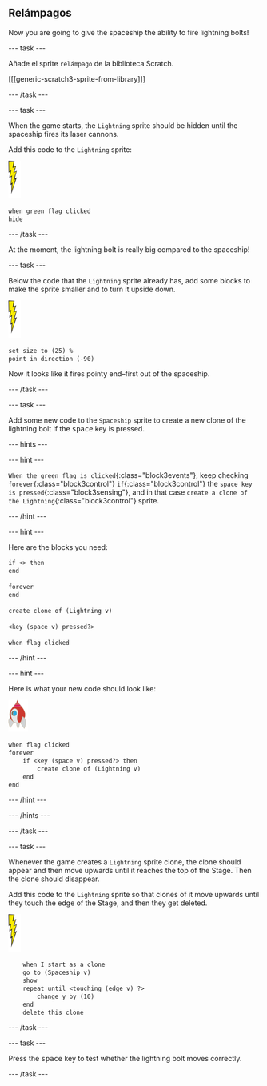 ## Relámpagos

Now you are going to give the spaceship the ability to fire lightning bolts!

\--- task \---

Añade el sprite `relámpago` de la biblioteca Scratch.

[[[generic-scratch3-sprite-from-library]]]

\--- /task \---

\--- task \---

When the game starts, the `Lightning` sprite should be hidden until the spaceship fires its laser cannons.

Add this code to the `Lightning` sprite:

![lightning sprite](images/lightning-sprite.png)

```blocks3
when green flag clicked
hide
```

\--- /task \---

At the moment, the lightning bolt is really big compared to the spaceship!

\--- task \---

Below the code that the `Lightning` sprite already has, add some blocks to make the sprite smaller and to turn it upside down.

![lightning sprite](images/lightning-sprite.png)

```blocks3
set size to (25) %
point in direction (-90)
```

Now it looks like it fires pointy end–first out of the spaceship.

\--- /task \---

\--- task \---

Add some new code to the `Spaceship` sprite to create a new clone of the lightning bolt if the <kbd>space</kbd> key is pressed.

\--- hints \---

\--- hint \---

`When the green flag is clicked`{:class="block3events"}, keep checking `forever`{:class="block3control"} `if`{:class="block3control"} the `space key is pressed`{:class="block3sensing"}, and in that case `create a clone of the Lightning`{:class="block3control"} sprite.

\--- /hint \---

\--- hint \---

Here are the blocks you need:

```blocks3
if <> then
end

forever
end

create clone of (Lightning v)

<key (space v) pressed?>

when flag clicked
```

\--- /hint \---

\--- hint \---

Here is what your new code should look like:

![rocket sprite](images/rocket-sprite.png)

```blocks3
when flag clicked
forever
    if <key (space v) pressed?> then
        create clone of (Lightning v)
    end
end
```

\--- /hint \---

\--- /hints \---

\--- /task \---

\--- task \---

Whenever the game creates a `Lightning` sprite clone, the clone should appear and then move upwards until it reaches the top of the Stage. Then the clone should disappear.

Add this code to the `Lightning` sprite so that clones of it move upwards until they touch the edge of the Stage, and then they get deleted.

![lightning sprite](images/lightning-sprite.png)

```blocks3
    when I start as a clone
    go to (Spaceship v)
    show
    repeat until <touching (edge v) ?>
        change y by (10)
    end
    delete this clone
```

\--- /task \---

\--- task \---

Press the <kbd>space</kbd> key to test whether the lightning bolt moves correctly.

\--- /task \---